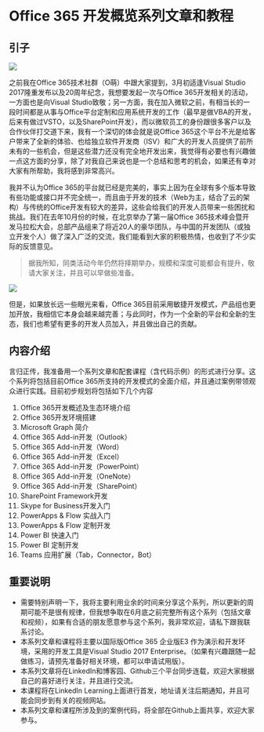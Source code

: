 # Office 365 开发概览系列文章和教程

## 引子

![](https://media.licdn.com/mpr/mpr/AAEAAQAAAAAAAAy_AAAAJGQ0YTJhYWM4LTYyYmYtNGMwNy1hYTQxLTdkOTgwNzM5Y2Q3Mw.jpg)

之前我在Office 365技术社群（O萌）中跟大家提到，3月初适逢Visual Studio 2017隆重发布以及20周年纪念，我想要发起一次与Office 365开发相关的活动，一方面也是向Visual Studio致敬；另一方面，我在加入微软之前，有相当长的一段时间都是从事与Office平台定制和应用系统开发的工作（最早是做VBA的开发，后来有做过VSTO，以及SharePoint开发），而以微软员工的身份跟很多客户以及合作伙伴打交道下来，我有一个深切的体会就是说Office 365这个平台不光是给客户带来了全新的体验、也给独立软件开发商（ISV）和广大的开发人员提供了前所未有的一些机会，但是这些潜力还没有完全地开发出来，我觉得有必要也有兴趣做一点这方面的分享，除了对我自己来说也是一个总结和思考的机会，如果还有幸对大家有所帮助，我将感到非常高兴。

我并不认为Office 365的平台就已经是完美的，事实上因为在全球有多个版本导致有些功能或接口并不完全统一，而且由于开发的技术（Web为主，结合了云的架构）与传统的Office开发有较大的差异，这些会给我们的开发人员带来一些困扰和挑战。我们在去年10月份的时候，在北京举办了第一届Office 365技术峰会暨开发马拉松大会，总部产品组来了将近20人的豪华团队，与中国的开发团队（或独立开发个人）做了深入广泛的交流，我们能看到大家的积极热情，也收到了不少实际的反馈意见。

> 据我所知，同类活动今年仍然将择期举办，规模和深度可能都会有提升，敬请大家关注，并且可以早做些准备。 

![](https://media.licdn.com/mpr/mpr/AAEAAQAAAAAAAA1MAAAAJGJmODgwYjEyLTUwNDEtNDQzMy05NGRiLTU5MmYyNTJjMTllYQ.jpg)

但是，如果放长远一些眼光来看，Office 365目前采用敏捷开发模式，产品组也更加开放，我相信它本身会越来越完善；与此同时，作为一个全新的平台和全新的生态，我们也希望有更多的开发人员加入，并且做出自己的贡献。

## 内容介绍

言归正传，我准备用一个系列文章和配套课程（含代码示例）的形式进行分享。这个系列将包括目前Office 365所支持的开发模式的全面介绍，并且通过案例带领观众进行实践。目前初步规划将包括如下几个内容

1. Office 365开发概述及生态环境介绍
2. Office 365开发环境搭建
3. Microsoft Graph 简介
4. Office 365 Add-in开发（Outlook）
5. Office 365 Add-in开发（Word）
6. Office 365 Add-in开发（Excel）
7. Office 365 Add-in开发（PowerPoint）
8. Office 365 Add-in开发（OneNote）
9. Office 365 Add-in开发（SharePoint）
10. SharePoint Framework开发
11. Skype for Business开发入门
12. PowerApps & Flow 实战入门
13. PowerApps & Flow 定制开发
14. Power BI 快速入门
15. Power BI 定制开发
16. Teams 应用扩展（Tab，Connector，Bot）

## 重要说明
- 需要特别声明一下，我将主要利用业余的时间来分享这个系列，所以更新的周期可能不是很有规律，但我想争取在6月底之前完整所有这个系列（包括文章和视频），如果有合适的朋友愿意参与这个系列，我非常欢迎，请私下跟我联系讨论。
- 本系列文章和课程将主要以国际版Office 365 企业版E3 作为演示和开发环境，采用的开发工具是Visual Studio 2017 Enterprise。（如果有兴趣跟随一起做练习，请预先准备好相关环境，都可以申请试用版）。
- 本系列文章将在LinkedIn和博客园、Github三个平台同步连载，欢迎大家根据自己的喜好进行关注，并且进行交流。
- 本课程将在LinkedIn Learning上面进行首发，地址请关注后期通知，并且可能会同步到有关的视频网站。
- 本系列文章和课程所涉及到的案例代码，将全部在Github上面共享，欢迎大家参与。
